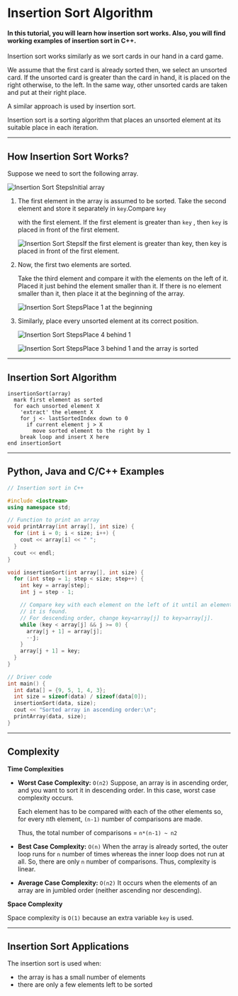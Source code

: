 # Insertion Sort Algorithm

#### In this tutorial, you will learn how insertion sort works. Also, you will find working examples of insertion sort in C++.

Insertion sort works similarly as we sort cards in our hand in a card game.

We assume that the first card is already sorted then, we select an unsorted card. If the unsorted card is greater than the card in hand, it is placed on the right otherwise, to the left. In the same way, other unsorted cards are taken and put at their right place.

A similar approach is used by insertion sort.

Insertion sort is a sorting algorithm that places an unsorted element at its suitable place in each iteration.

------

## How Insertion Sort Works?

Suppose we need to sort the following array.

![Insertion Sort Steps](https://cdn.programiz.com/sites/tutorial2program/files/Frame%204_0.png)Initial array

1. The first element in the array is assumed to be sorted. Take the second element and store it separately in `key`.Compare `key`

    

   with the first element. If the first element is greater than  `key`   , then  `key`  is placed in front of the first element.

   ![Insertion Sort Steps](https://cdn.programiz.com/sites/tutorial2program/files/Insertion-sort-0_1.png)If the first element is greater than key, then key is placed in front of the first element.

2. Now, the first two elements are sorted.

   Take the third element and compare it with the elements on the left of it. Placed it just behind the element smaller than it. If there is no element smaller than it, then place it at the beginning of the array.

   ![Insertion Sort Steps](https://cdn.programiz.com/sites/tutorial2program/files/Insertion-sort-1_1.png)Place 1 at the beginning

3. Similarly, place every unsorted element at its correct position.

   ![Insertion Sort Steps](https://cdn.programiz.com/sites/tutorial2program/files/Insertion-sort-2_2.png)Place 4 behind 1

   ![Insertion Sort Steps](https://cdn.programiz.com/sites/tutorial2program/files/Insertion-sort-3_2.png)Place 3 behind 1 and the array is sorted

------

## Insertion Sort Algorithm

```
insertionSort(array)
  mark first element as sorted
  for each unsorted element X
    'extract' the element X
    for j <- lastSortedIndex down to 0
      if current element j > X
        move sorted element to the right by 1
    break loop and insert X here
end insertionSort
```

------

## Python, Java and C/C++ Examples

```c++
// Insertion sort in C++

#include <iostream>
using namespace std;

// Function to print an array
void printArray(int array[], int size) {
  for (int i = 0; i < size; i++) {
    cout << array[i] << " ";
  }
  cout << endl;
}

void insertionSort(int array[], int size) {
  for (int step = 1; step < size; step++) {
    int key = array[step];
    int j = step - 1;

    // Compare key with each element on the left of it until an element smaller than
    // it is found.
    // For descending order, change key<array[j] to key>array[j].
    while (key < array[j] && j >= 0) {
      array[j + 1] = array[j];
      --j;
    }
    array[j + 1] = key;
  }
}

// Driver code
int main() {
  int data[] = {9, 5, 1, 4, 3};
  int size = sizeof(data) / sizeof(data[0]);
  insertionSort(data, size);
  cout << "Sorted array in ascending order:\n";
  printArray(data, size);
}
```

------

## Complexity



**Time Complexities**

- **Worst Case Complexity:** `O(n2)`
  Suppose, an array is in ascending order, and you want to sort it in descending order. In this case, worst case complexity occurs.

  Each element has to be compared with each of the other elements so, for every nth element, `(n-1)` number of comparisons are made.

  Thus, the total number of comparisons = `n*(n-1) ~ n2`

- **Best Case Complexity:** `O(n)`
  When the array is already sorted, the outer loop runs for `n` number of times whereas the inner loop does not run at all. So, there are only `n` number of comparisons. Thus, complexity is linear.

- **Average Case Complexity:** `O(n2)`
  It occurs when the elements of an array are in jumbled order (neither ascending nor descending).

**Space Complexity**

Space complexity is `O(1)` because an extra variable `key` is used.

------

## Insertion Sort Applications

The insertion sort is used when:

- the array is has a small number of elements
- there are only a few elements left to be sorted